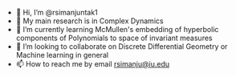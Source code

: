 - 👋 Hi, I’m @rsimanjuntak1
- 👀 My main research is in Complex Dynamics
- 🌱 I’m currently learning McMullen's embedding of hyperbolic components of Polynomials to space of invariant measures
- 💞️ I’m looking to collaborate on Discrete Differential Geometry or Machine learning in general
- 📫 How to reach me by email rsimanju@iu.edu

<!---
rsimanjuntak1/rsimanjuntak1 is a ✨ special ✨ repository because its `README.md` (this file) appears on your GitHub profile.
You can click the Preview link to take a look at your changes.
--->
